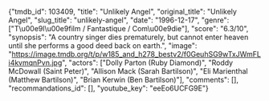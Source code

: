 {"tmdb_id": 103409, "title": "Unlikely Angel", "original_title": "Unlikely Angel", "slug_title": "unlikely-angel", "date": "1996-12-17", "genre": ["T\u00e9l\u00e9film / Fantastique / Com\u00e9die"], "score": "6.3/10", "synopsis": "A country singer dies prematurely, but cannot enter heaven until she performs a good deed back on earth.", "image": "https://image.tmdb.org/t/p/w185_and_h278_bestv2/f0GeuhSG9wTxJWmFLi4kvmqnPvn.jpg", "actors": ["Dolly Parton (Ruby Diamond)", "Roddy McDowall (Saint Peter)", "Allison Mack (Sarah Bartilson)", "Eli Marienthal (Matthew Bartilson)", "Brian Kerwin (Ben Bartilson)"], "comments": [], "recommandations_id": [], "youtube_key": "eeEo6UCFG9E"}